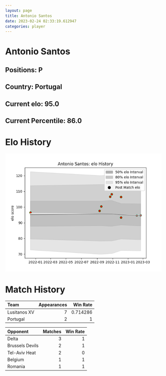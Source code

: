 ```yaml
---  
layout: page  
title: Antonio Santos  
date: 2023-02-24 02:33:19.612947  
categories: player  
---
```

# Antonio Santos

## Positions: P

## Country: Portugal

## Current elo: 95.0

## Current Percentile: 86.0

# Elo History


![elo history](history_AntonioSantos.png)
# Match History


| Team         |   Appearances |   Win Rate |
|:-------------|--------------:|-----------:|
| Lusitanos XV |             7 |   0.714286 |
| Portugal     |             2 |   1        |

| Opponent        |   Matches |   Win Rate |
|:----------------|----------:|-----------:|
| Delta           |         3 |          1 |
| Brussels Devils |         2 |          1 |
| Tel-Aviv Heat   |         2 |          0 |
| Belgium         |         1 |          1 |
| Romania         |         1 |          1 |